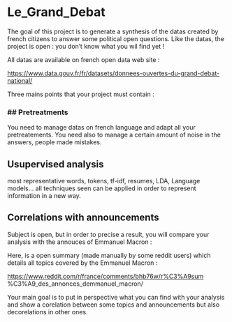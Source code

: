 # Le_Grand_Debat





The goal of this project is to generate a synthesis of the datas created by french citizens to answer some political open questions.
 Like the datas, the project is open : you don’t know what you wil find yet !

All datas are available on french open data web site :

https://www.data.gouv.fr/fr/datasets/donnees-ouvertes-du-grand-debat-national/

Three mains points that your project must contain :



### ## Pretreatments

You need to manage datas on french language and adapt all your pretreatements.
 You need also to manage a certain amount of noise in the answers, people made mistakes.



## Usupervised analysis

most representative words, tokens, tf-idf, resumes, LDA, Language models... all techniques seen can be applied in order to represent information in a new way.

## Correlations with announcements

Subject is open, but in order to precise a result, you will compare your analysis with the annouces of Emmanuel Macron :

Here, is a open summary (made manually by some reddit users) which details all topics covered by the Emmanuel Macron :

https://www.reddit.com/r/france/comments/bhb76w/r%C3%A9sum %C3%A9_des_annonces_demmanuel_macron/

Your main goal is to put in perspective what you can find with your analysis and show a corelation between some topics and announcements but also decorelations in other ones.
